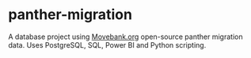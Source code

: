 # panther-migration
A database project using [Movebank.org](https://www.doi.org/10.5441/001/1.3c4fv0m4) open-source panther migration data. Uses PostgreSQL, SQL, Power BI and Python scripting.
